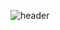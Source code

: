 ![header](https://capsule-render.vercel.app/api?type=waving&color=#B897FF&height=300&section=header&text=Ahyeong%20Jeong&fontSize=90)
